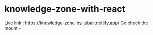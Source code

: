 # knowledge-zone-with-react
Live link : https://knowledge-zone-by-jubair.netlify.app/
Go check the mount - 
